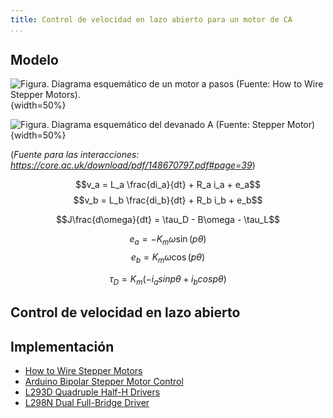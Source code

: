 ```yaml
---
title: Control de velocidad en lazo abierto para un motor de CA
...
```

## Modelo

![**Figura**. Diagrama esquemático de un motor a pasos (*Fuente: [How to Wire Stepper Motors](https://buildbotics.com/wiring-stepper-motors/)*).](https://buildbotics.com/content/images/2019/09/4wireMotor.png){width=50%}

![**Figura**. Diagrama esquemático del devanado A (*Fuente: [Stepper Motor](https://es.mathworks.com/help/physmod/sps/powersys/ref/steppermotor.html)*)](https://es.mathworks.com/help/physmod/sps/powersys/ref/hystm_emf.gif){width=50%}

(*Fuente para las interacciones: https://core.ac.uk/download/pdf/148670797.pdf#page=39*)

$$v_a = L_a \frac{di_a}{dt} + R_a i_a + e_a$$
$$v_b = L_b \frac{di_b}{dt} + R_b i_b + e_b$$

$$J\frac{d\omega}{dt} = \tau_D - B\omega - \tau_L$$

$$e_a = -K_m \omega \sin (p\theta)$$
$$e_b = K_m \omega \cos (p\theta)$$

$$\tau_D = K_m (−i_a sin p\theta + i_b cos p\theta)$$

## Control de velocidad en lazo abierto

## Implementación


* [How to Wire Stepper Motors](https://buildbotics.com/wiring-stepper-motors/)
* [Arduino Bipolar Stepper Motor Control](https://simple-circuit.com/arduino-bipolar-stepper-motor-control/)
* [L293D Quadruple Half-H Drivers](https://www.ti.com/lit/ds/symlink/l293d.pdf)
* [L298N Dual Full-Bridge Driver](https://www.sparkfun.com/datasheets/Robotics/L298_H_Bridge.pdf)